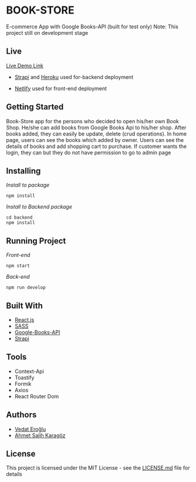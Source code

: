 # BOOK-STORE

E-commerce App with Google Books-API (built for test only) 
Note: This project still on development stage
## Live 

[Live Demo Link](https://book-store-16.netlify.app/)

* [Strapi](https://strapi.io) and [Heroku](https://www.heroku.com) used for-backend deployment

* [Netlify](https://app.netlify.com) used for front-end deployment



## Getting Started 
Book-Store app for the persons who decided to open his/her own Book Shop. He/she can add books from Google Books Api to his/her shop. After books added, they can easily be update, delete (crud operations). In home page, users can see the books which added by owner. Users can see the details of books and add shopping cart to purchase. If customer wants the login, they can but they do not have permission to go to admin page

## Installing
*Install to package* 

    npm install

*Install to Backend package* 

    cd backend
    npm install

## Running Project
*Front-end* 
    
    npm start

*Back-end*

    npm run develop

## Built With

* [React.js](https://reactjs.org) 
* [SASS](https://sass-lang.com)
* [Google-Books-API](https://developers.google.com/books)
* [Strapi](https://strapi.io)

## Tools

* Context-Api
* Toastify
* Formik
* Axios
* React Router Dom

## Authors

* [Vedat Eroğlu](https://github.com/vkeycode)
* [Ahmet Salih Karagöz](https://github.com/krgzsalih)

## License
This project is licensed under the MIT License - see the [LICENSE.md](./LICENSE.md) file for details
